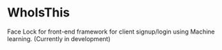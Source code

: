 # WhoIsThis
Face Lock for front-end framework for client signup/login using Machine learning. (Currently in development)
